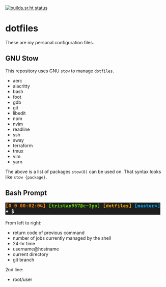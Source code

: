 [![builds.sr.ht status](https://builds.sr.ht/~tristan957/dotfiles.svg)](https://builds.sr.ht/~tristan957/dotfiles?)

# dotfiles

These are my personal configuration files.

## GNU Stow

This repository uses GNU `stow` to manage `dotfiles`.

- aerc
- alacritty
- bash
- foot
- gdb
- git
- libedit
- npm
- nvim
- readline
- ssh
- sway
- terraform
- tmux
- vim
- yarn

The above is a list of packages `stow(8)` can be used on. That syntax looks like
`stow {package}`.

## Bash Prompt

![Bash Prompt (insert)](prompt.png?raw=true "Bash Prompt")

From left to right:

- return code of previous command
- number of jobs currently managed by the shell
- 24-hr time
- username@hostname
- current directory
- git branch

2nd line:

- root/user

